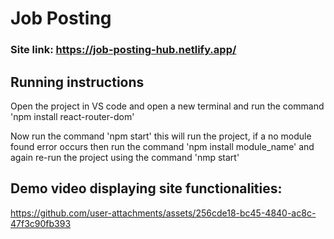 # Job Posting
### Site link: https://job-posting-hub.netlify.app/

## Running instructions
Open the project in VS code and open a new terminal and run the command 'npm install react-router-dom'




Now run the command 'npm start' this will run the project, if a no module found error occurs then run the command 'npm install module_name' and again re-run the project using the command 'nmp start'



## Demo video displaying site functionalities:

https://github.com/user-attachments/assets/256cde18-bc45-4840-ac8c-47f3c90fb393




